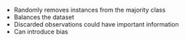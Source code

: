 - Randomly removes instances from the majority class
- Balances the dataset
- Discarded observations could have important information
- Can introduce bias